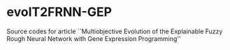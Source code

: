 # evoIT2FRNN-GEP
Source codes for article ``Multiobjective Evolution of the Explainable Fuzzy Rough Neural Network with Gene Expression Programming''
